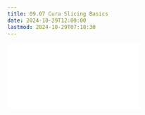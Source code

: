 ```yaml
---
title: 09.07 Cura Slicing Basics
date: 2024-10-29T12:00:00
lastmod: 2024-10-29T07:18:30
---
```


![Link to included file contents](../../../../digital-fabrication/3d-printing/cura-slicing-basics.md)
